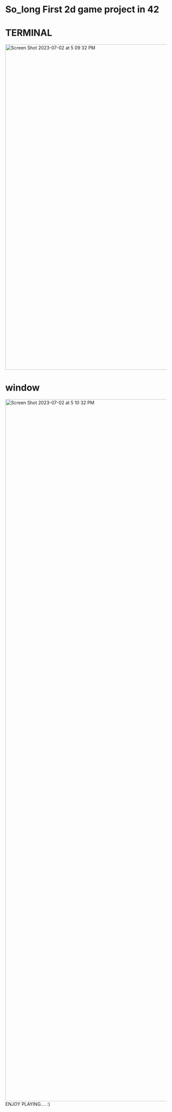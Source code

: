 <h1>So_long First 2d game project in 42</h1>


<h1>TERMINAL </h1>
<img width="1014" alt="Screen Shot 2023-07-02 at 5 09 32 PM" src="https://github.com/SalaHmT/so_long-1337-/assets/50223401/97fba12a-1ef0-40c4-a229-07ef40083858">
<h1> window </h1>
<img width="2188" alt="Screen Shot 2023-07-02 at 5 10 32 PM" src="https://github.com/SalaHmT/so_long-1337-/assets/50223401/2166ae93-93db-4e93-9465-9e93e21da0d2">
ENJOY PLAYING.... :) 

